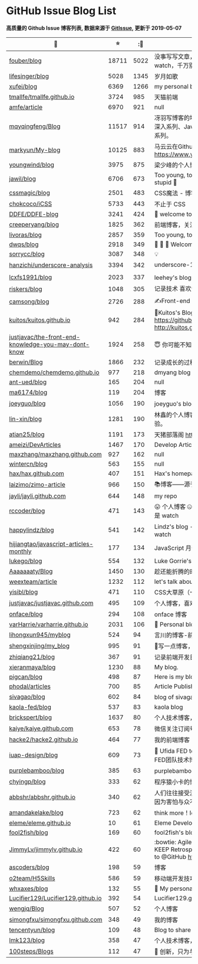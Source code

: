 # GitHub Issue Blog List

**高质量的 Github Issue 博客列表, 数据来源于 [GitIssue](https://gitissue.com), 更新于 2019-05-07**



|:ledger:|:star:|::eyes:|:bookmark:|
|---|---|---|---|
|[fouber/blog](https://github.com/fouber/blog)|18711|5022|没事写写文章，喜欢的话请点star，想订阅点watch，千万别fork！|
|[lifesinger/blog](https://github.com/lifesinger/blog)|5028|1345|岁月如歌|
|[xufei/blog](https://github.com/xufei/blog)|6369|1266|my personal blog|
|[tmallfe/tmallfe.github.io](https://github.com/tmallfe/tmallfe.github.io)|3724|985|天猫前端|
|[amfe/article](https://github.com/amfe/article)|6970|921|null|
|[mqyqingfeng/Blog](https://github.com/mqyqingfeng/Blog)|11517|914|冴羽写博客的地方，预计写四个系列：JavaScript深入系列、JavaScript专题系列、ES6系列、React系列。|
|[markyun/My-blog](https://github.com/markyun/My-blog)|10125|883|马云云在Github的学习片段 https://www.yuque.com/markyun|
|[youngwind/blog](https://github.com/youngwind/blog)|3975|875|梁少峰的个人博客|
|[jawil/blog](https://github.com/jawil/blog)|6706|673|Too young, too simple. Sometimes, naive & stupid 🐌|
|[cssmagic/blog](https://github.com/cssmagic/blog)|2501|483|CSS魔法 - 博客|
|[chokcoco/iCSS](https://github.com/chokcoco/iCSS)|5733|443|不止于 CSS|
|[DDFE/DDFE-blog](https://github.com/DDFE/DDFE-blog)|3241|424|:clap: welcome to DDFE's blog|
|[creeperyang/blog](https://github.com/creeperyang/blog)|1825|362|前端博客，关注基础知识和性能优化。|
|[livoras/blog](https://github.com/livoras/blog)|2857|359|Too young, too simple. Sometimes, naive.|
|[dwqs/blog](https://github.com/dwqs/blog)|2918|349|:dog: :clap: :star2: Welcome to star|
|[sorrycc/blog](https://github.com/sorrycc/blog)|3087|348|💡|
|[hanzichi/underscore-analysis](https://github.com/hanzichi/underscore-analysis)|3394|342| underscore-1.8.3.js 源码解读 & 系列文章（完 :heavy_exclamation_mark:）|
|[lcxfs1991/blog](https://github.com/lcxfs1991/blog)|2023|337|leehey's blog -- 请star或者watch|
|[riskers/blog](https://github.com/riskers/blog)|1048|305|记录技术 喜欢请 star 鼓励一下 :pencil2:|
|[camsong/blog](https://github.com/camsong/blog)|2726|288|✍️Front-end Development Thoughts|
|[kuitos/kuitos.github.io](https://github.com/kuitos/kuitos.github.io)|942|284|📝Kuitos's Blog https://github.com/kuitos/kuitos.github.io/issues http://kuitos.github.io/|
|[justjavac/the-front-end-knowledge-you-may-dont-know](https://github.com/justjavac/the-front-end-knowledge-you-may-not-know)|1924|258|:innocent: 你可能不知道的前端知识点|
|[berwin/Blog](https://github.com/berwin/Blog)|1866|232|记录成长的过程|
|[chemdemo/chemdemo.github.io](https://github.com/chemdemo/chemdemo.github.io)|977|218|dmyang blog|
|[ant-ued/blog](https://github.com/ant-ued/blog)|165|204|null|
|[ma6174/blog](https://github.com/ma6174/blog)|119|204|博客|
|[joeyguo/blog](https://github.com/joeyguo/blog)|1056|190|joeyguo's blog  请 Watch 或 Star|
|[lin-xin/blog](https://github.com/lin-xin/blog)|1281|190|林鑫的个人博客，用于总结平时工作和学习中的经验。|
|[atian25/blog](https://github.com/atian25/blog)|1191|173|天猪部落阁  http://atian25.github.io|
|[ameizi/DevArticles](https://github.com/ameizi/DevArticles)|1467|170|Develop Articles|
|[maxzhang/maxzhang.github.com](https://github.com/maxzhang/maxzhang.github.com)|927|162|null|
|[wintercn/blog](https://github.com/wintercn/blog)|563|155|null|
|[hax/hax.github.com](https://github.com/hax/hax.github.com)|407|151|Hax's homepage @ github|
|[laizimo/zimo-article](https://github.com/laizimo/zimo-article)|966|150|:books:博客——源于实践，乐于分享，欢迎Star~|
|[jayli/jayli.github.com](https://github.com/jayli/jayli.github.com)|644|148|my repo|
|[rccoder/blog](https://github.com/rccoder/blog)|471|143|😛 个人博客 🤐 订阅是 watch 是 watch 是 watch 是 watch|
|[happylindz/blog](https://github.com/happylindz/blog)|541|142|Lindz's blog -- 喜欢的话请点 star，想订阅点 watch|
|[hijiangtao/javascript-articles-monthly](https://github.com/hijiangtao/javascript-articles-monthly)|177|134|JavaScript 月刊|
|[lukego/blog](https://github.com/lukego/blog)|554|132|Luke Gorrie's blog|
|[Aaaaaaaty/Blog](https://github.com/Aaaaaaaty/blog)|1450|130|趁还能折腾的时候多读书——前端何时是个头|
|[weexteam/article](https://github.com/weexteam/article)|1232|112|let's talk about Weex|
|[yisibl/blog](https://github.com/yisibl/blog)|471|110|CSS大草原（一丝的博客）|
|[justjavac/justjavac.github.com](https://github.com/justjavac/justjavac.github.com)|495|109|个人博客，喜欢的话请点 star，想订阅点 watch :sparkles: |
|[onface/blog](https://github.com/onface/blog)|294|108|onface 博客|
|[varHarrie/varharrie.github.io](https://github.com/varHarrie/varharrie.github.io)|2031|106|:blue_book: Personal blog.|
|[lihongxun945/myblog](https://github.com/lihongxun945/myblog)|524|94|言川的博客-前端精华博客|
|[shengxinjing/my_blog](https://github.com/shengxinjing/my_blog)|995|91|:snail:写一点博客，python web 前端 运维|
|[zhiqiang21/blog](https://github.com/zhiqiang21/blog)|367|91|记录前端开发日常点滴。为梦想Coding...|
|[xieranmaya/blog](https://github.com/xieranmaya/blog)|1230|88|My blog.|
|[pigcan/blog](https://github.com/pigcan/blog)|498|87|Here is my blog|
|[phodal/articles](https://github.com/phodal/articles)|700|85|Article Publish in Wechat & Toutiao|
|[sivagao/blog](https://github.com/sivagao/blog)|602|84|blog of sivagao，每天一篇好文章~|
|[kaola-fed/blog](https://github.com/kaola-fed/blog)|537|83|kaola blog|
|[brickspert/blog](https://github.com/brickspert/blog)|1637|80|个人技术博客，博文写在 Issues 里。|
|[kaiye/kaiye.github.com](https://github.com/kaiye/kaiye.github.com)|653|78|微信关注订阅号：猫哥学前班|
|[hacke2/hacke2.github.io](https://github.com/hacke2/hacke2.github.io)|464|77|我的前端博客|
|[iuap-design/blog](https://github.com/iuap-design/blog)|609|73|📖 Ufida FED team technology blog - 用友网络FED团队技术博客|
|[purplebamboo/blog](https://github.com/purplebamboo/blog)|385|63|purplebamboo的博客|
|[chyingp/blog](https://github.com/chyingp/blog)|333|62|程序猿小卡的博客|
|[abbshr/abbshr.github.io](https://github.com/abbshr/abbshr.github.io)|340|62|人们往往接受流行，不是因为想要与众不同，而是因为害怕与众不同|
|[amandakelake/blog](https://github.com/amandakelake/blog)|723|62|think more！learn more!|
|[eleme/eleme.github.io](https://github.com/eleme/eleme.github.io)|10|61|Eleme Developers Homepage|
|[fool2fish/blog](https://github.com/fool2fish/blog)|169|60|fool2fish's blog|
|[JimmyLv/jimmylv.github.io](https://github.com/JimmyLv/jimmylv.github.io)|422|60|:bowtie: Agile Learning based on GitHub issues, KEEP Retrospection and Introspection! Thanks to @GitHub https://jimmylv.github.io/issues/|
|[ascoders/blog](https://github.com/ascoders/blog)|198|59|博客|
|[o2team/H5Skills](https://github.com/o2team/H5Skills)|586|59|移动端开发技巧集合|
|[whxaxes/blog](https://github.com/whxaxes/blog)|132|55|📖 My personal blog|
|[Lucifier129/Lucifier129.github.io](https://github.com/Lucifier129/Lucifier129.github.io)|392|54|Lucifier129.github.io|
|[wengjq/Blog](https://github.com/wengjq/Blog)|507|52|个人博客|
|[simongfxu/simongfxu.github.com](https://github.com/simongfxu/simongfxu.github.io)|348|49|我的博客|
|[tencentyun/blog](https://github.com/tencentyun/blog)|109|48|Blog to share events or technique topics|
|[lmk123/blog](https://github.com/lmk123/blog)|358|47|个人技术博客，博文写在 Issues 里。|
|[100steps/Blogs](https://github.com/100steps/Blogs)|112|47|:green_apple: 创新，只为与你分享。|

